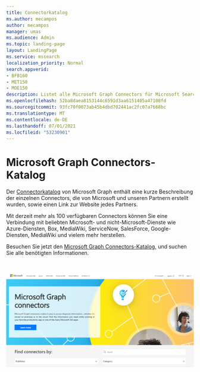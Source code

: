 ```yaml
---
title: Connectorkatalog
ms.author: mecampos
author: mecampos
manager: umas
ms.audience: Admin
ms.topic: landing-page
layout: LandingPage
ms.service: mssearch
localization_priority: Normal
search.appverid:
- BFB160
- MET150
- MOE150
description: Listet alle Microsoft Graph Connectors für Microsoft Search auf.
ms.openlocfilehash: 52ba8daea8153144c6591d3aa6151405a47108fd
ms.sourcegitcommit: 93fc70f0073ab45b4dbd702441ac2fc07a7668bc
ms.translationtype: MT
ms.contentlocale: de-DE
ms.lasthandoff: 07/01/2021
ms.locfileid: "53230901"
---
```

# <a name="microsoft-graph-connectors-gallery"></a>Microsoft Graph Connectors-Katalog

Der [Connectorkatalog](http://www.microsoft.com/microsoft-search/connectors) von Microsoft Graph enthält eine kurze Beschreibung der einzelnen Connectors, die von Microsoft und unseren Partnern erstellt wurden, sowie einen Link zur Website jedes Partners.

Mit derzeit mehr als 100 verfügbaren Connectors können Sie eine Verbindung mit beliebten Microsoft- und nicht-Microsoft-Dienste wie Azure-Diensten, Box, MediaWiki, ServiceNow, SalesForce, Google-Diensten, MediaWiki und vielem mehr herstellen.

Besuchen Sie jetzt den [Microsoft Graph Connectors-Katalog,](http://www.microsoft.com/microsoft-search/connectors) und suchen Sie alle benötigten Informationen.

<br>

![Abbildung des Katalogs für neue Connectors](media/connectors-gallery.png)
